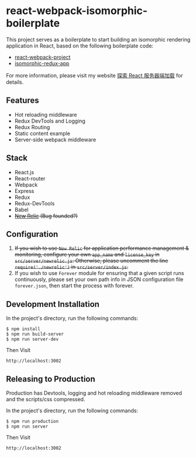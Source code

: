 # react-webpack-isomorphic-boilerplate

This project serves as a boilerplate to start building an isomorphic rendering application in React, based on the following boilerplate code:

* [react-webpack-project](http://git.oschina.net/alanguo/react-webpack-project)
* [isomorphic-redux-app](https://github.com/caljrimmer/isomorphic-redux-app)

For more information, please visit my website [探索 React 服务器端加载](http://blog.zhangjd.me/2016/08/11/react-server-side-rendering/) for details.

## Features

- Hot reloading middleware
- Redux DevTools and Logging
- Redux Routing
- Static content example
- Server-side webpack middleware

## Stack

- React.js
- React-router
- Webpack
- Express
- Redux
- Redux-DevTools
- Babel
- ~~[New Relic](https://github.com/newrelic/node-newrelic) (Bug founded?)~~

## Configuration

1. ~~If you wish to use `New Relic` for application performance management & monitoring, configure your own `app_name` and `license_key` in `src/server/newrelic.js`. Otherwise, please uncomment the line `require('./newrelic')` in `src/server/index.js`.~~
2. If you wish to use `Forever` module for ensuring that a given script runs continuously, please set your own path info in JSON configuration file `forever.json`, then start the process with forever.

## Development Installation

In the project's directory, run the following commands:

```
$ npm install
$ npm run build-server
$ npm run server-dev
```

Then Visit

```
http://localhost:3002
```

## Releasing to Production

Production has Devtools, logging and hot reloading middleware removed and the scripts/css compressed.

In the project's directory, run the following commands:

```
$ npm run production
$ npm run server
```

Then Visit

```
http://localhost:3002
```
